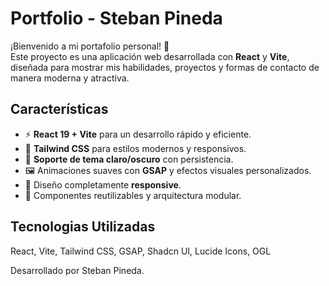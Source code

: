 # Portfolio - Steban Pineda

¡Bienvenido a mi portafolio personal! 🚀  
Este proyecto es una aplicación web desarrollada con **React** y **Vite**, diseñada para mostrar mis habilidades, proyectos y formas de contacto de manera moderna y atractiva.

## Características

- ⚡️ **React 19 + Vite** para un desarrollo rápido y eficiente.
- 🎨 **Tailwind CSS** para estilos modernos y responsivos.
- 🌙 **Soporte de tema claro/oscuro** con persistencia.
- 🖼️ Animaciones suaves con **GSAP** y efectos visuales personalizados.
- 📱 Diseño completamente **responsive**.
- 🧩 Componentes reutilizables y arquitectura modular.

## Tecnologias Utilizadas

React, Vite, Tailwind CSS, GSAP, Shadcn UI, Lucide Icons, OGL

Desarrollado por Steban Pineda.
